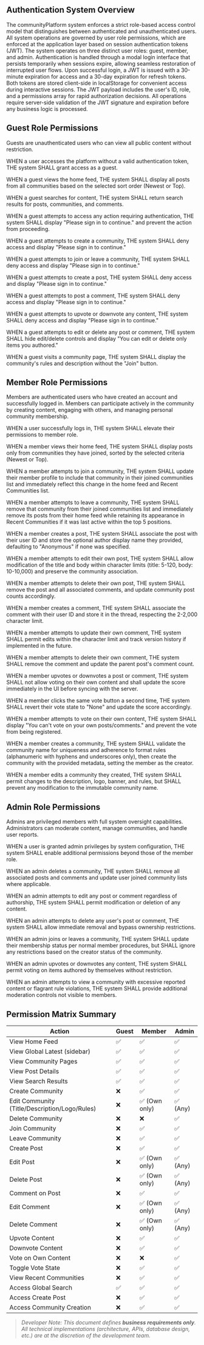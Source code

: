 ## Authentication System Overview

The communityPlatform system enforces a strict role-based access control model that distinguishes between authenticated and unauthenticated users. All system operations are governed by user role permissions, which are enforced at the application layer based on session authentication tokens (JWT). The system operates on three distinct user roles: guest, member, and admin. Authentication is handled through a modal login interface that persists temporarily when sessions expire, allowing seamless restoration of interrupted user flows. Upon successful login, a JWT is issued with a 30-minute expiration for access and a 30-day expiration for refresh tokens. Both tokens are stored client-side in localStorage for convenient access during interactive sessions. The JWT payload includes the user's ID, role, and a permissions array for rapid authorization decisions. All operations require server-side validation of the JWT signature and expiration before any business logic is processed.

## Guest Role Permissions

Guests are unauthenticated users who can view all public content without restriction.

WHEN a user accesses the platform without a valid authentication token, THE system SHALL grant access as a guest.

WHEN a guest views the home feed, THE system SHALL display all posts from all communities based on the selected sort order (Newest or Top).

WHEN a guest searches for content, THE system SHALL return search results for posts, communities, and comments.

WHEN a guest attempts to access any action requiring authentication, THE system SHALL display "Please sign in to continue." and prevent the action from proceeding.

WHEN a guest attempts to create a community, THE system SHALL deny access and display "Please sign in to continue."

WHEN a guest attempts to join or leave a community, THE system SHALL deny access and display "Please sign in to continue."

WHEN a guest attempts to create a post, THE system SHALL deny access and display "Please sign in to continue."

WHEN a guest attempts to post a comment, THE system SHALL deny access and display "Please sign in to continue."

WHEN a guest attempts to upvote or downvote any content, THE system SHALL deny access and display "Please sign in to continue."

WHEN a guest attempts to edit or delete any post or comment, THE system SHALL hide edit/delete controls and display "You can edit or delete only items you authored."

WHEN a guest visits a community page, THE system SHALL display the community's rules and description without the "Join" button.

## Member Role Permissions

Members are authenticated users who have created an account and successfully logged in. Members can participate actively in the community by creating content, engaging with others, and managing personal community membership.

WHEN a user successfully logs in, THE system SHALL elevate their permissions to member role.

WHEN a member views their home feed, THE system SHALL display posts only from communities they have joined, sorted by the selected criteria (Newest or Top).

WHEN a member attempts to join a community, THE system SHALL update their member profile to include that community in their joined communities list and immediately reflect this change in the home feed and Recent Communities list.

WHEN a member attempts to leave a community, THE system SHALL remove that community from their joined communities list and immediately remove its posts from their home feed while retaining its appearance in Recent Communities if it was last active within the top 5 positions.

WHEN a member creates a post, THE system SHALL associate the post with their user ID and store the optional author display name they provided, defaulting to "Anonymous" if none was specified.

WHEN a member attempts to edit their own post, THE system SHALL allow modification of the title and body within character limits (title: 5-120, body: 10-10,000) and preserve the community association.

WHEN a member attempts to delete their own post, THE system SHALL remove the post and all associated comments, and update community post counts accordingly.

WHEN a member creates a comment, THE system SHALL associate the comment with their user ID and store it in the thread, respecting the 2-2,000 character limit.

WHEN a member attempts to update their own comment, THE system SHALL permit edits within the character limit and track version history if implemented in the future.

WHEN a member attempts to delete their own comment, THE system SHALL remove the comment and update the parent post's comment count.

WHEN a member upvotes or downvotes a post or comment, THE system SHALL not allow voting on their own content and shall update the score immediately in the UI before syncing with the server.

WHEN a member clicks the same vote button a second time, THE system SHALL revert their vote state to "None" and update the score accordingly.

WHEN a member attempts to vote on their own content, THE system SHALL display "You can't vote on your own posts/comments." and prevent the vote from being registered.

WHEN a member creates a community, THE system SHALL validate the community name for uniqueness and adherence to format rules (alphanumeric with hyphens and underscores only), then create the community with the provided metadata, setting the member as the creator.

WHEN a member edits a community they created, THE system SHALL permit changes to the description, logo, banner, and rules, but SHALL prevent any modification to the immutable community name.

## Admin Role Permissions

Admins are privileged members with full system oversight capabilities. Administrators can moderate content, manage communities, and handle user reports.

WHEN a user is granted admin privileges by system configuration, THE system SHALL enable additional permissions beyond those of the member role.

WHEN an admin deletes a community, THE system SHALL remove all associated posts and comments and update user joined community lists where applicable.

WHEN an admin attempts to edit any post or comment regardless of authorship, THE system SHALL permit modification or deletion of any content.

WHEN an admin attempts to delete any user's post or comment, THE system SHALL allow immediate removal and bypass ownership restrictions.

WHEN an admin joins or leaves a community, THE system SHALL update their membership status per normal member procedures, but SHALL ignore any restrictions based on the creator status of the community.

WHEN an admin upvotes or downvotes any content, THE system SHALL permit voting on items authored by themselves without restriction.

WHEN an admin attempts to view a community with excessive reported content or flagrant rule violations, THE system SHALL provide additional moderation controls not visible to members.

## Permission Matrix Summary

| Action | Guest | Member | Admin |
|--------|-------|--------|-------|
| View Home Feed | ✅ | ✅ | ✅ |
| View Global Latest (sidebar) | ✅ | ✅ | ✅ |
| View Community Pages | ✅ | ✅ | ✅ |
| View Post Details | ✅ | ✅ | ✅ |
| View Search Results | ✅ | ✅ | ✅ |
| Create Community | ❌ | ✅ | ✅ |
| Edit Community (Title/Description/Logo/Rules) | ❌ | ✅ (Own only) | ✅ (Any) |
| Delete Community | ❌ | ❌ | ✅ |
| Join Community | ❌ | ✅ | ✅ |
| Leave Community | ❌ | ✅ | ✅ |
| Create Post | ❌ | ✅ | ✅ |
| Edit Post | ❌ | ✅ (Own only) | ✅ (Any) |
| Delete Post | ❌ | ✅ (Own only) | ✅ (Any) |
| Comment on Post | ❌ | ✅ | ✅ |
| Edit Comment | ❌ | ✅ (Own only) | ✅ (Any) |
| Delete Comment | ❌ | ✅ (Own only) | ✅ (Any) |
| Upvote Content | ❌ | ✅ | ✅ |
| Downvote Content | ❌ | ✅ | ✅ |
| Vote on Own Content | ❌ | ❌ | ✅ |
| Toggle Vote State | ❌ | ✅ | ✅ |
| View Recent Communities | ❌ | ✅ | ✅ |
| Access Global Search | ✅ | ✅ | ✅ |
| Access Create Post | ❌ | ✅ | ✅ |
| Access Community Creation | ❌ | ✅ | ✅ |

> *Developer Note: This document defines **business requirements only**. All technical implementations (architecture, APIs, database design, etc.) are at the discretion of the development team.*